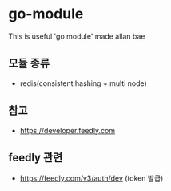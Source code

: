 go-module
=============

This is useful 'go module' made allan bae

## 모듈 종류
- redis(consistent hashing + multi node)

## 참고
- https://developer.feedly.com

## feedly 관련
- https://feedly.com/v3/auth/dev (token 발급)
